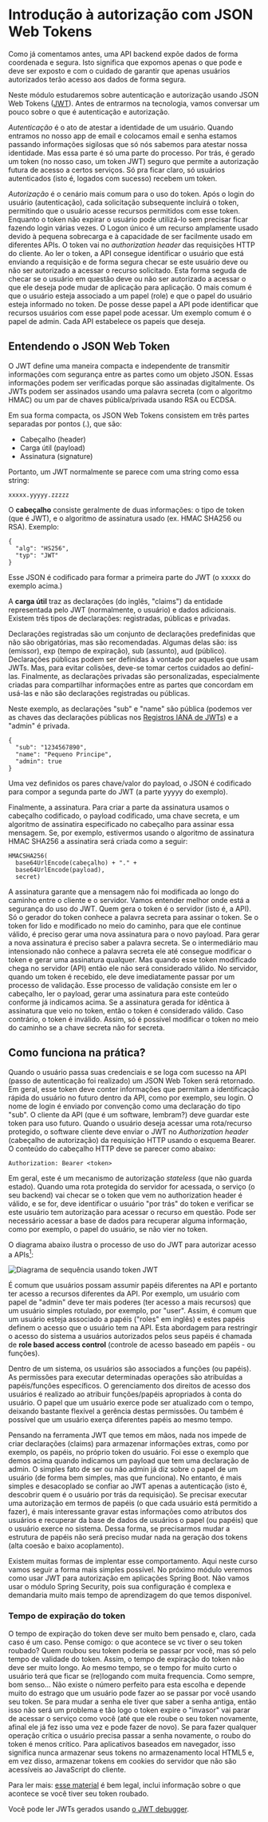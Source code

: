 # Introdução à autorização com JSON Web Tokens

Como já comentamos antes, uma API backend expõe dados de forma coordenada e segura. Isto significa que expomos apenas o que pode e deve ser exposto e com o cuidado de garantir que apenas usuários autorizados terão acesso aos dados de forma segura.

Neste módulo estudaremos sobre autenticação e autorização usando JSON Web Tokens ([JWT](https://jwt.io/)). Antes de entrarmos na tecnologia, vamos conversar um pouco sobre o que é autenticação e autorização.

*Autenticação* é o ato de atestar a identidade de um usuário. Quando entramos no nosso app de email e colocamos email e senha estamos passando informações sigilosas que só nós sabemos para atestar nossa identidade. Mas essa parte é só uma parte do processo. Por trás, é gerado um token (no nosso caso, um token JWT) seguro que permite a autorização futura de acesso a certos serviços. Só pra ficar claro, só usuários autenticados (isto é, logados com sucesso) recebem um token.

*Autorização* é o cenário mais comum para o uso do token. Após o login do usuário (autenticação), cada solicitação subsequente incluirá o token, permitindo que o usuário acesse recursos permitidos com esse token. Enquanto o token não expirar o usuário pode utilizá-lo sem precisar ficar fazendo login várias vezes. O Logon único é um recurso amplamente usado devido à pequena sobrecarga e à capacidade de ser facilmente usado em diferentes APIs. O token vai no _authorization header_ das requisições HTTP do cliente. Ao ler o token, a API consegue identificar o usuário que está enviando a requisição e de forma segura checar se este usuário deve ou não ser autorizado a acessar o recurso solicitado. Esta forma seguda de checar se o usuário em questão deve ou não ser autorizado a acessar o que ele deseja pode mudar de aplicação para aplicação. O mais comum é que o usuário esteja associado a um papel (role) e que o papel do usuário esteja informado no token. De posse desse papel a API pode identificar que recursos usuários com esse papel pode acessar. Um exemplo comum é o papel de admin. Cada API estabelece os papeis que deseja.

## Entendendo o JSON Web Token

O JWT define uma maneira compacta e independente de transmitir informações com segurança entre as partes como um objeto JSON. Essas informações podem ser verificadas porque são assinadas digitalmente. Os JWTs podem ser assinados usando uma palavra secreta (com o algoritmo HMAC) ou um par de chaves pública/privada usando RSA ou ECDSA.

Em sua forma compacta, os JSON Web Tokens consistem em três partes separadas por pontos (.), que são:

* Cabeçalho (header)
* Carga útil (payload)
* Assinatura (signature)

Portanto, um JWT normalmente se parece com uma string como essa string: 
````
xxxxx.yyyyy.zzzzz
````

O **cabeçalho** consiste geralmente de duas informações: o tipo de token (que é JWT), e o algoritmo de assinatura usado (ex. HMAC SHA256 ou RSA). Exemplo:

````
{
  "alg": "HS256",
  "typ": "JWT"
}
````

Esse JSON é codificado para formar a primeira parte do JWT (o xxxxx do exemplo acima.)

A **carga útil** traz as declarações (do inglês, "claims") da entidade representada pelo JWT (normalmente, o usuário) e dados adicionais. Existem três tipos de declarações: registradas, públicas e privadas. 

Declarações registradas são um conjunto de declarações predefinidas que não são obrigatórias, mas são recomendadas. Algumas delas são: iss (emissor), exp (tempo de expiração), sub (assunto), aud (público). Declarações públicas podem ser definidas à vontade por aqueles que usam JWTs. Mas, para evitar colisões, deve-se tomar certos cuidados ao definí-las. Finalmente, as declarações privadas são personalizadas, especialmente criadas para compartilhar informações entre as partes que concordam em usá-las e não são declarações registradas ou públicas.

Neste exemplo, as declarações "sub" e "name" são pública (podemos ver as chaves das declarações públicas nos [Registros IANA de JWTs](https://www.iana.org/assignments/jwt/jwt.xhtml)) e a "admin" é privada. 

````
{
  "sub": "1234567890",
  "name": "Pequeno Principe",
  "admin": true
}
````

Uma vez definidos os pares chave/valor do payload, o JSON é codificado para compor a segunda parte do JWT (a parte yyyyy do exemplo).

Finalmente, a assinatura. Para criar a parte da assinatura usamos o cabeçalho codificado, o payload codificado, uma chave secreta, e um algoritmo de assinatira especificado no cabeçalho para assinar essa mensagem. Se, por exemplo, estivermos usando o algoritmo de assinatura HMAC SHA256 a assinatira será criada como a seguir:

````
HMACSHA256(
  base64UrlEncode(cabeçalho) + "." +
  base64UrlEncode(payload),
  secret)
````

A assinatura garante que a mensagem não foi modificada ao longo do caminho entre o cliente e o servidor. Vamos entender melhor onde está a segurança do uso do JWT. Quem gera o token é o servidor (isto é, a API). Só o gerador do token conhece a palavra secreta para assinar o token. Se o token for lido e modificado no meio do caminho, para que ele continue válido, é preciso gerar uma nova assinatura para o novo payload. Para gerar a nova assinatura é preciso saber a palavra secreta. Se o intermediário mau intensionado não conhece a palavra secreta ele até consegue modificar o token e gerar uma assinatura qualquer. Mas quando esse token modificado chega no servidor (API) então ele não será considerado válido. No servidor, quando um token é recebido, ele deve imediatamente passar por um processo de validação. Esse processo de validação consiste em ler o cabeçalho, ler o payload, gerar uma assinatura para este conteúdo conforme já indicamos acima. Se a assinatura gerada for idêntica à assinatura que veio no token, então o token é considerado válido. Caso contrário, o token é inválido. Assim, só é possível modificar o token no meio do caminho se a chave secreta não for secreta. 

## Como funciona na prática?

Quando o usuário passa suas credenciais e se loga com sucesso na API (passo de autenticação foi realizado) um JSON Web Token será retornado. Em geral, esse token deve conter informações que permitam a identificação rápida do usuário no futuro dentro da API, como por exemplo, seu login. O nome de login é enviado por convenção como uma declaração do tipo "sub". O cliente da API (que é um software, lembram?) deve guardar este token para uso futuro. Quando o usuário deseja acessar uma rota/recurso protegido, o software cliente deve enviar o JWT no _Authorization header_ (cabeçalho de autorização) da requisição HTTP usando o esquema Bearer. O conteúdo do cabeçalho HTTP deve se parecer como abaixo:

````
Authorization: Bearer <token>
````

Em geral, este é um mecanismo de autorização _stateless_ (que não guarda estado). Quando uma rota protegida do servidor for acessada, o serviço (o seu backend) vai checar se o token que vem no authorization header é válido, e se for, deve identificar o usuário "por trás" do token e verificar se este usuário tem autorização para acessar o recurso em questão. Pode ser necessário acessar a base de dados para recuperar alguma informação, como por exemplo, o papel do usuário, se não vier no token.

O diagrama abaixo ilustra o processo de uso do JWT para autorizar acesso a APIs[<sup>1</sup>](https://imasters.com.br/desenvolvimento/json-web-token-conhecendo-o-jwt-na-teoria-e-na-pratica):

![Diagrama de sequência usando token JWT](imagens/ciclo_JWT.png)

É comum que usuários possam assumir papéis diferentes na API e portanto ter acesso a recursos diferentes da API. Por exemplo, um usuário com papel de "admin" deve ter mais poderes (ter acesso a mais recursos) que um usuário simples rotulado, por exemplo, por "user". Assim, é comum que um usuário esteja associado a papéis ("roles" em inglês) e estes papéis definem o acesso que o usuário tem na API. Esta abordagem para restringir o acesso do sistema a usuários autorizados pelos seus papéis é chamada de **role based access control** (controle de acesso baseado em papéis - ou funções). 

Dentro de um sistema, os usuários são associados a funções (ou papéis). As permissões para executar determinadas operações são atribuídas a papéis/funções específicos. O gerenciamento dos direitos de acesso dos usuários é realizado ao atribuir funções/papéis apropriados à conta do usuário. O papel que um usuário exerce pode ser atualizado com o tempo, deixando bastante flexível a gerência destas permissões. Ou também é possível que um usuário exerça diferentes papéis ao mesmo tempo.

Pensando na ferramenta JWT que temos em mãos, nada nos impede de criar declarações (claims) para armazenar informações extras, como por exemplo, os papéis, no próprio token do usuário. Foi esse o exemplo que demos acima quando indicamos um payload que tem uma declaração de admin. O simples fato de ser ou não admin já diz sobre o papel de um usuário (de forma bem simples, mas que funciona). No entanto, é mais simples e desacoplado se confiar ao JWT apenas a autenticação (isto é, descobrir quem é o usuário por trás da requisição). Se precisar executar uma autorização em termos de papéis (o que cada usuário está permitido a fazer), é mais interessante gravar estas informações como atributos dos usuários e recuperar da base de dados de usuários o papel (ou papéis) que o usuário exerce no sistema. Dessa forma, se precisarmos mudar a estrutura de papéis não será preciso mudar nada na geração dos tokens (alta coesão e baixo acoplamento).

Existem muitas formas de implentar esse comportamento. Aqui neste curso vamos seguir a forma mais simples possível.
No próximo módulo veremos como usar JWT para autorização em aplicações Spring Boot. Não vamos usar o módulo Spring Security, pois sua configuração é complexa e demandaria muito mais tempo de aprendizagem do que temos disponível.

### Tempo de expiração do token

O tempo de expiração do token deve ser muito bem pensado e, claro, cada caso é um caso. Pense comigo: o que acontece se vc tiver o seu token roubado? Quem roubou seu token poderia se passar por você, mas só pelo tempo de validade do token. Assim, o tempo de expiração do token não deve ser muito longo. Ao mesmo tempo, se o tempo for muito curto o usuário terá que ficar se (re)logando com muita frequencia. Como sempre, bom senso... Não existe o número perfeito para esta escolha e depende muito do estrago que um usuário pode fazer ao se passar por você usando seu token. Se para mudar a senha ele tiver que saber a senha antiga, então isso não será um problema e tão logo o token expire o "invasor" vai parar de acessar o serviço como você (até que ele roube o seu token novamente, afinal ele já fez isso uma vez e pode fazer de novo). Se para fazer qualquer operação crítica o usuário precisa passar a senha novamente, o roubo do token é menos crítico. Para aplicativos baseados em navegador, isso significa nunca armazenar seus tokens no armazenamento local HTML5 e, em vez disso, armazenar tokens em cookies do servidor que não são acessíveis ao JavaScript do cliente.

Para ler mais: [esse material](https://developer.okta.com/blog/2018/06/20/what-happens-if-your-jwt-is-stolen) é bem legal, inclui informação sobre o que acontece se você tiver seu token roubado.

Você pode ler JWTs gerados usando [o JWT debugger](https://jwt.io/).

